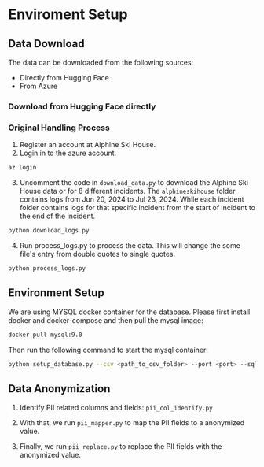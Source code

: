 # Enviroment Setup

## Data Download

The data can be downloaded from the following sources:
- Directly from Hugging Face
- From Azure

### Download from Hugging Face directly


### Original Handling Process
1. Register an account at Alphine Ski House.
2. Login in to the azure account.
```bash
az login
```
3. Uncomment the code in `download_data.py` to download the Alphine Ski House data or for 8 different incidents.
The `alphineskihouse` folder contains logs from Jun 20, 2024 to Jul 23, 2024. While each incident folder contains logs for that specific incident from the start of incident to the end of the incident.
```bash
python download_logs.py
```
4. Run process_logs.py to process the data. This will change the some file's entry from double quotes to single quotes.
```bash
python process_logs.py
```


## Environment Setup

We are using MYSQL docker container for the database. Please first install docker and docker-compose and then pull the mysql image:

```bash
docker pull mysql:9.0
```

Then run the following command to start the mysql container:


```bash
python setup_database.py --csv <path_to_csv_folder> --port <port> --sql_file <path_to_sql_file> --container_name <container_name> 
```


## Data Anonymization

1. Identify PII related columns and fields: `pii_col_identify.py`

2. With that, we run `pii_mapper.py` to map the PII fields to a anonymized value.

3. Finally, we run `pii_replace.py` to replace the PII fields with the anonymized value.
